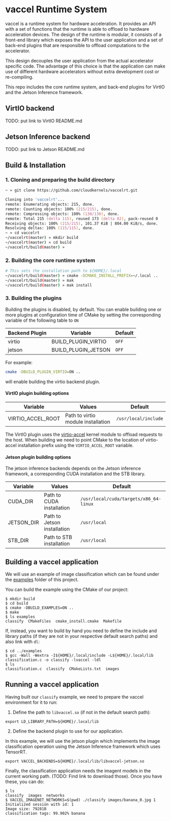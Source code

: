 # vaccel Runtime System

vaccel is a runtime system for hardware acceleration. It provides an API with a set of functions that the runtime is able to offload to hardware acceleration
devices. The design of the runtime is modular, it consists of a front-end library which exposes the API to the user application and a set of back-end plugins
that are responsible to offload computations to the accelerator.

This design decouples the user application from the actual accelerator specific code. The advantage of this choice is that the application can make use of
different hardware accelerators without extra development cost or re-compiling.

This repo includes the core runtime system, and back-end plugins for VirtIO and the Jetson Inference framework.

## VirtIO backend
TODO: put link to VirtIO README.md

## Jetson Inference backend
TODO: put link to Jetson README.md

## Build & Installation

### 1. Cloning and preparing the build directory

```zsh
~ » git clone https://github.com/cloudkernels/vaccelrt.git

Cloning into 'vaccelrt'...
remote: Enumerating objects: 215, done.
remote: Counting objects: 100% (215/215), done.
remote: Compressing objects: 100% (130/130), done.
remote: Total 215 (delta 115), reused 173 (delta 82), pack-reused 0
Receiving objects: 100% (215/215), 101.37 KiB | 804.00 KiB/s, done.
Resolving deltas: 100% (115/115), done.
~ » cd vaccelrt
~/vaccelrt(master) » mkdir build
~/vaccelrt(master) » cd build
~/vaccelrt/build(master) »                                                                                   
```

### 2. Building the core runtime system
```zsh
# This sets the installation path to ${HOME}/.local
~/vaccelrt/build(master) » cmake -DCMAKE_INSTALL_PREFIX=~/.local ..
~/vaccelrt/build(master) » mak
~/vaccelrt/build(master) » mak install
```

### 3. Building the plugins

Building the plugins is disabled, by default. You can enable building one or
more plugins at configuration time of CMake by setting the corresponding
variable of the following table to `ON`

Backend Plugin | Variable | Default
-------------- | -------- | -------
virtio | BUILD\_PLUGIN\_VIRTIO | `OFF`
jetson | BUILD\_PLUGIN\_JETSON | `OFF`

For example:

```sh
cmake -DBUILD_PLUGIN_VIRTIO=ON ..
```

will enable building the virtio backend plugin.

#### VirtIO plugin building options

Variable | Values | Default
-------- | ------ | -------
VIRTIO\_ACCEL\_ROOT | Path to virtio module installation | `/usr/local/include`


The VirtIO plugin uses the [virtio-accel](https://github.com/cloudkernels/virtio-accel)
kernel module to offload requests to the host. When building we need to point
CMake to the location of virtio-accel installation prefix using the
`VIRTIO_ACCEL_ROOT` variable.

#### Jetson plugin building options

The jetson inference backends depends on the Jetson inference framework, a
corresponding CUDA installation and the STB library.

Variable | Values | Default
-------- | ------ | -------
CUDA\_DIR | Path to CUDA installation | `/usr/local/cuda/targets/x86_64-linux`
JETSON\_DIR | Path to Jetson installation | `/usr/local`
STB\_DIR | Path to STB installation | `/usr/local`

## Building a vaccel application

We will use an example of image classification which can be found under the
[examples](https://github.com/cloudkernels/vaccelrt/tree/master/examples) folder of this project.

You can build the example using the CMake of our project:
```
$ mkdir build
$ cd build
$ cmake -DBUILD_EXAMPLES=ON ..
$ make
$ ls examples
classify  CMakeFiles  cmake_install.cmake  Makefile
```

If, instead, you want to build by hand you need to define the include and library paths (if they are not
in your respective default search paths) and also link with `dl`:

```
$ cd ../examples
$ gcc -Wall -Wextra -I${HOME}/.local/include -L${HOME}/.local/lib classification.c -o classify -lvaccel -ldl
$ ls
classification.c  classify  CMakeLists.txt  images
```

## Running a vaccel application

Having built our `classify` example, we need to prepare the vaccel environment for it to run:

1. Define the path to `libvaccel.so` (if not in the default search path):

```
export LD_LIBRARY_PATH=${HOME}/.local/lib
```

2. Define the backend plugin to use for our application.

In this example, we will use the jetson plugin which implements the image classification operation using the Jetson Inference
framework which uses TensorRT.

```
export VACCEL_BACKENDS=${HOME}/.local/lib/libvaccel-jetson.so
```

Finally, the classification application needs the imagent models in the current working path.
(TODO: Find link to download those). Once you have these, you can do:

```
$ ls 
classify  images  networks
$ VACCEL_IMAGENET_NETWORKS=$(pwd) ./classify images/banana_0.jpg 1
Initialized session with id: 1
Image size: 79281B
classification tags: 99.902% banana
```
